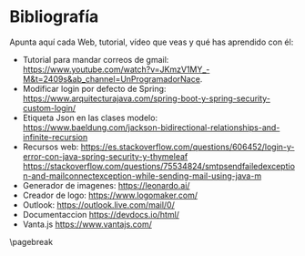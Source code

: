 # Bibliografía

Apunta aquí cada Web, tutorial, vídeo que veas y qué has aprendido con él:

* Tutorial para mandar correos de gmail: <https://www.youtube.com/watch?v=JKmzV1MY_-M&t=2409s&ab_channel=UnProgramadorNace>.
* Modificar login por defecto de Spring: <https://www.arquitecturajava.com/spring-boot-y-spring-security-custom-login/>
* Etiqueta Json en las clases modelo: <https://www.baeldung.com/jackson-bidirectional-relationships-and-infinite-recursion>
* Recursos web: 
  <https://es.stackoverflow.com/questions/606452/login-y-error-con-java-spring-security-y-thymeleaf>
  <https://stackoverflow.com/questions/75534824/smtpsendfailedexception-and-mailconnectexception-while-sending-mail-using-java-m>
* Generador de imagenes: <https://leonardo.ai/>
* Creador de logo: <https://www.logomaker.com/>
* Outlook: <https://outlook.live.com/mail/0/>
* Documentaccion <https://devdocs.io/html/>
* Vanta.js <https://www.vantajs.com/>


\pagebreak

